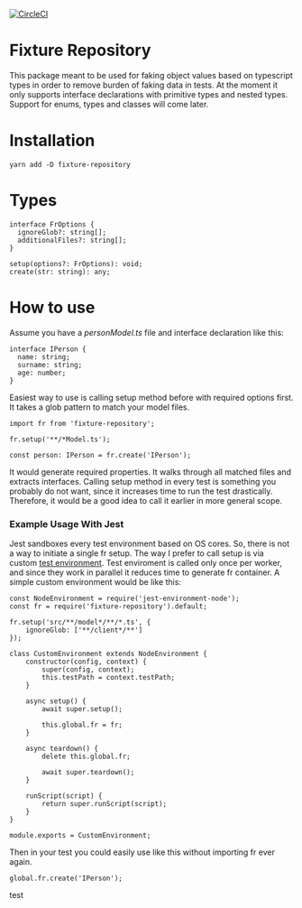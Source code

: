 [![CircleCI](https://circleci.com/gh/Trendyol/nodejs-fixture-repository.svg?style=svg)](https://circleci.com/gh/Trendyol/nodejs-fixture-repository)

# Fixture Repository

This package meant to be used for faking object values based on typescript types in order to remove burden of faking data in tests. At the moment it only supports interface declarations with primitive types and nested types. Support for enums, types and classes will come later.

# Installation

`yarn add -D fixture-repository`

# Types
    interface FrOptions {
      ignoreGlob?: string[];
      additionalFiles?: string[];
    }

    setup(options?: FrOptions): void;
    create(str: string): any;

# How to use
Assume you have a *personModel.ts* file and interface declaration like this:

    interface IPerson {
      name: string;
      surname: string;
      age: number;
    }   

Easiest way to use is calling setup method before with required options first. It takes a glob pattern to match your model files.

    import fr from 'fixture-repository';

    fr.setup('**/*Model.ts');

    const person: IPerson = fr.create('IPerson');

It would generate required properties. It walks through all matched files and extracts interfaces. Calling setup method in every test is something you probably do not want, since it increases time to run the test drastically. Therefore, it would be a good idea to call it earlier in more general scope.

### Example Usage With Jest
Jest sandboxes every test environment based on OS cores. So, there is not a way to initiate a single fr setup. The way I prefer to call setup is via custom [test environment](https://jestjs.io/docs/en/configuration#testenvironment-string). Test enviroment is called only once per worker, and since they work in parallel it reduces time to generate fr container. A simple custom environment would be like this:

    const NodeEnvironment = require('jest-environment-node');
    const fr = require('fixture-repository').default;

    fr.setup('src/**/model*/**/*.ts', {
        ignoreGlob: ['**/client*/**']
    });

    class CustomEnvironment extends NodeEnvironment {
        constructor(config, context) {
            super(config, context);
            this.testPath = context.testPath;
        }

        async setup() {
            await super.setup();

            this.global.fr = fr;
        }

        async teardown() {
            delete this.global.fr;

            await super.teardown();
        }

        runScript(script) {
            return super.runScript(script);
        }
    }

    module.exports = CustomEnvironment;

Then in your test you could easily use like this without importing fr ever again.

    global.fr.create('IPerson');


test
